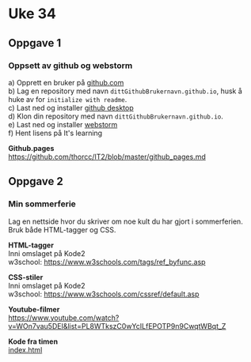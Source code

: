 # Uke 34

## Oppgave 1  
### Oppsett av github og webstorm  

a) Opprett en bruker på [github.com](https://github.com/)  
b) Lag en repository med navn ```dittGithubBrukernavn.github.io```, husk å huke av for ```initialize with readme```.  
c) Last ned og installer [github desktop](https://desktop.github.com/)  
d) Klon din repository med navn ```dittGithubBrukernavn.github.io```.  
e) Last ned og installer [webstorm](https://www.jetbrains.com/webstorm/)  
f) Hent lisens på It's learning

**Github.pages**  
https://github.com/thorcc/IT2/blob/master/github_pages.md

## Oppgave 2
### Min sommerferie 
Lag en nettside hvor du skriver om noe kult du har gjort i sommerferien.  
Bruk både HTML-tagger og CSS.

**HTML-tagger**  
Inni omslaget på Kode2  
w3school: https://www.w3schools.com/tags/ref_byfunc.asp   


**CSS-stiler**  
Inni omslaget på Kode2  
w3school: https://www.w3schools.com/cssref/default.asp


**Youtube-filmer**  
https://www.youtube.com/watch?v=WOn7vau5DEI&list=PL8WTkszC0wYcILfEPOTP9n9CwqtWBqt_Z

**Kode fra timen**  
[index.html](../uke34/uke34.html)